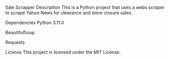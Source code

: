 Sale Scrapper
Description
This is a Python project that uses a webs scraper to scrape Yahoo News for clearance and store closure sales.

Dependencies
Python 3.11.0

BeautifulSoup

Requests

License
This project is licensed under the MIT License.
